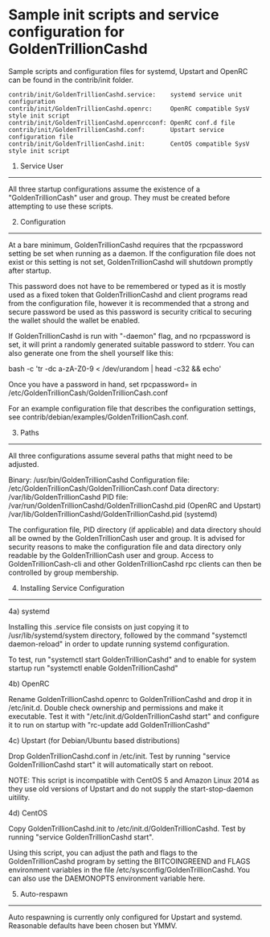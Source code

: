 Sample init scripts and service configuration for GoldenTrillionCashd
==========================================================

Sample scripts and configuration files for systemd, Upstart and OpenRC
can be found in the contrib/init folder.

    contrib/init/GoldenTrillionCashd.service:    systemd service unit configuration
    contrib/init/GoldenTrillionCashd.openrc:     OpenRC compatible SysV style init script
    contrib/init/GoldenTrillionCashd.openrcconf: OpenRC conf.d file
    contrib/init/GoldenTrillionCashd.conf:       Upstart service configuration file
    contrib/init/GoldenTrillionCashd.init:       CentOS compatible SysV style init script

1. Service User
---------------------------------

All three startup configurations assume the existence of a "GoldenTrillionCash" user
and group.  They must be created before attempting to use these scripts.

2. Configuration
---------------------------------

At a bare minimum, GoldenTrillionCashd requires that the rpcpassword setting be set
when running as a daemon.  If the configuration file does not exist or this
setting is not set, GoldenTrillionCashd will shutdown promptly after startup.

This password does not have to be remembered or typed as it is mostly used
as a fixed token that GoldenTrillionCashd and client programs read from the configuration
file, however it is recommended that a strong and secure password be used
as this password is security critical to securing the wallet should the
wallet be enabled.

If GoldenTrillionCashd is run with "-daemon" flag, and no rpcpassword is set, it will
print a randomly generated suitable password to stderr.  You can also
generate one from the shell yourself like this:

bash -c 'tr -dc a-zA-Z0-9 < /dev/urandom | head -c32 && echo'

Once you have a password in hand, set rpcpassword= in /etc/GoldenTrillionCash/GoldenTrillionCash.conf

For an example configuration file that describes the configuration settings,
see contrib/debian/examples/GoldenTrillionCash.conf.

3. Paths
---------------------------------

All three configurations assume several paths that might need to be adjusted.

Binary:              /usr/bin/GoldenTrillionCashd
Configuration file:  /etc/GoldenTrillionCash/GoldenTrillionCash.conf
Data directory:      /var/lib/GoldenTrillionCashd
PID file:            /var/run/GoldenTrillionCashd/GoldenTrillionCashd.pid (OpenRC and Upstart)
                     /var/lib/GoldenTrillionCashd/GoldenTrillionCashd.pid (systemd)

The configuration file, PID directory (if applicable) and data directory
should all be owned by the GoldenTrillionCash user and group.  It is advised for security
reasons to make the configuration file and data directory only readable by the
GoldenTrillionCash user and group.  Access to GoldenTrillionCash-cli and other GoldenTrillionCashd rpc clients
can then be controlled by group membership.

4. Installing Service Configuration
-----------------------------------

4a) systemd

Installing this .service file consists on just copying it to
/usr/lib/systemd/system directory, followed by the command
"systemctl daemon-reload" in order to update running systemd configuration.

To test, run "systemctl start GoldenTrillionCashd" and to enable for system startup run
"systemctl enable GoldenTrillionCashd"

4b) OpenRC

Rename GoldenTrillionCashd.openrc to GoldenTrillionCashd and drop it in /etc/init.d.  Double
check ownership and permissions and make it executable.  Test it with
"/etc/init.d/GoldenTrillionCashd start" and configure it to run on startup with
"rc-update add GoldenTrillionCashd"

4c) Upstart (for Debian/Ubuntu based distributions)

Drop GoldenTrillionCashd.conf in /etc/init.  Test by running "service GoldenTrillionCashd start"
it will automatically start on reboot.

NOTE: This script is incompatible with CentOS 5 and Amazon Linux 2014 as they
use old versions of Upstart and do not supply the start-stop-daemon uitility.

4d) CentOS

Copy GoldenTrillionCashd.init to /etc/init.d/GoldenTrillionCashd. Test by running "service GoldenTrillionCashd start".

Using this script, you can adjust the path and flags to the GoldenTrillionCashd program by
setting the BITCOINGREEND and FLAGS environment variables in the file
/etc/sysconfig/GoldenTrillionCashd. You can also use the DAEMONOPTS environment variable here.

5. Auto-respawn
-----------------------------------

Auto respawning is currently only configured for Upstart and systemd.
Reasonable defaults have been chosen but YMMV.
